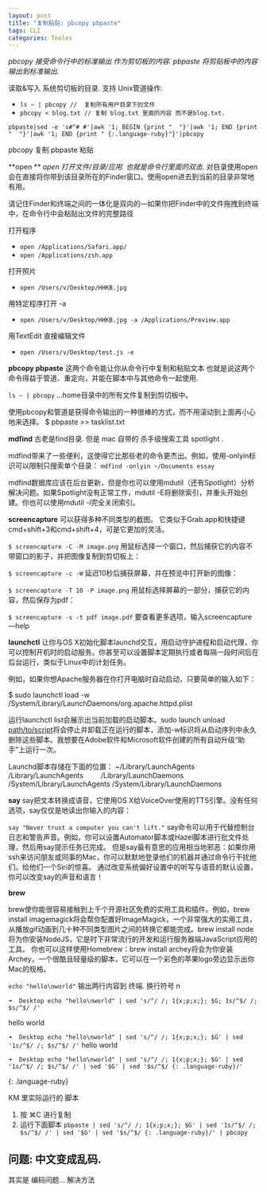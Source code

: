 ```yaml
---
layout: post
title: "复制粘贴: pbcopy pbpaste"
tags: CLI
categories: Tooles
---
```





*pbcopy 接受命令行中的标准输出 作为剪切板的内容.*
*pbpaste 将剪贴板中的内容输出到标准输出.*



读取&写入 系统剪切板的目录. 
支持 Unix管道操作: 
- `ls ~ | pbcopy //  复制所有用户目录下的文件`
- `pbcopy < blog.txt // 复制 blog.txt 里面的内容 而不是blog.txt.`








`pbpaste|sed -e 's#^# #'|awk '1; BEGIN {print "  "}'|awk '1; END {print "  "}'|awk '1; END {print " {:.language-ruby}"}'|pbcopy`





pbcopy   复制
pbpaste  粘贴






**open ** *open 打开文件/目录/应用.  也就是命令行里面的双击.*
对目录使用open会在直接将你带到该目录所在的Finder窗口。使用open进去到当前的目录非常地有用。

请记住Finder和终端之间的一体化是双向的—如果你把Finder中的文件拖拽到终端中，在命令行中会粘贴出文件的完整路径



打开程序
- `open /Applications/Safari.app/`
- `open /Applications/zsh.app`

打开照片
- `open /Users/v/Desktop/HHKB.jpg`

用特定程序打开 -a
- `open /Users/v/Desktop/HHKB.jpg -a /Applications/Preview.app`


用TextEdit 直接编辑文件
- `open /Users/v/Desktop/test.js -e`








**pbcopy pbpaste**
这两个命令能让你从命令行中复制和粘贴文本
也就是说这两个命令得益于管道、重定向，并能在脚本中与其他命令一起使用.


`ls ~ | pbcopy`
…home目录中的所有文件复制到剪切板中。


使用pbcopy和管道是获得命令输出的一种很棒的方式，而不用滚动到上面再小心地来选择。
$ pbpaste \>\> tasklist.txt




**mdfind**
古老是find目录.
但是 mac 自带的 杀手级搜索工具 spotlight .

mdfind带来了一些便利，这使得它比那些老的命令更杰出。例如，使用-onlyin标识可以限制只搜索单个目录：
`mdfind -onlyin ~/Documents essay`

mdfind数据库应该在后台更新，但是你也可以使用mdutil（还有Spotlight）分析解决问题。如果Spotlight没有正常工作，mdutil -E将删除索引，并重头开始创建。你也可以使用mdutil -i完全关闭索引。







**screencapture**
可以获得多种不同类型的截图。
它类似于Grab.app和快捷键cmd+shift+3和cmd+shift+4，可是它更加的灵活。


`$ screencapture -C -M image.png`
用鼠标选择一个窗口，然后捕获它的内容不带窗口的影子，并把图像复制到剪切板上：

`$ screencapture -c -W`
延迟10秒后捕获屏幕，并在预览中打开新的图像：

`$ screencapture -T 10 -P image.png`
用鼠标选择屏幕的一部分，捕获它的内容，然后保存为pdf：

`$ screencapture -s -t pdf image.pdf`
要查看更多选项，输入screencapture —help








**launchctl**
让你与OS X初始化脚本launchd交互，用启动守护进程和启动代理，你可以控制开机时的启动服务。你甚至可以设置脚本定期执行或者每隔一段时间后在后台运行，类似于Linux中的计划任务。



例如，如果你想Apache服务器在你打开电脑时自动启动，只要简单的输入如下：

$ sudo launchctl load -w
/System/Library/LaunchDaemons/org.apache.httpd.plist


运行launchctl list会展示出当前加载的启动脚本。sudo launch unload [path/to/script]()将会停止并卸载正在运行的脚本，添加-w标识将从启动序列中永久删除这些脚本。我想要在Adobe软件和Microsoft软件创建的所有自动升级“助手”上运行一次。


Launchd脚本存储在下面的位置：
	~/Library/LaunchAgents  
	/Library/LaunchAgents        
	/Library/LaunchDaemons
	/System/Library/LaunchAgents
	/System/Library/LaunchDaemons






**say**
say把文本转换成语音，它使用OS X给VoiceOver使用的TTS引擎。没有任何选项，say仅仅是地读出你输入的内容：


`say "Never trust a computer you can't lift."`
say命令可以用于代替控制台日志和警告声音。例如，你可以设置Automator脚本或Hazel脚本进行批文件处理，然后用say提示任务已完成。
但是say最有意思的应用相当地邪恶：如果你用ssh来访问朋友或同事的Mac，你可以默默地登录他们的机器并通过命令行干扰他们。给他们一个Siri的惊喜。
通过改变系统偏好设置中的听写与语音的默认设置，你可以改变say的声音和语言！







**brew**

brew使你能很容易接触到上千个开源社区免费的实用工具和插件。例如，brew install imagemagick将会帮你配置好ImageMagick，一个非常强大的实用工具，从播放gif动画到几十种不同类型图片之间的转换它都能完成。brew install node将为你安装NodeJS，它是时下非常流行的开发和运行服务器端JavaScript应用的工具。
你也可以这样使用Homebrew：brew install archey将会为你安装Archey，一个很酷且轻量级的脚本，它可以在一个彩色的苹果logo旁边显示出你Mac的规格。













`echo "hello\nworld"`
输出两行内容到 终端.  换行符号 n

`➜  Desktop echo "hello\nworld" | sed 's/^/ /; 1{x;p;x;}; $G; 1s/^$/ /; $s/^$/ /'`

hello
world

`➜  Desktop echo "hello\nworld" | sed 's/^/ /; 1{x;p;x;}; $G' | sed '1s/^$/ /; $s/^$/ /'`
	hello
	world


`➜  Desktop echo "hello\nworld" | sed 's/^/ /; 1{x;p;x;}; $G' | sed '1s/^$/ /; $s/^$/ /' | sed '$G' | sed '$s/^$/ {: .language-ruby}/'`

{: .language-ruby}




KM 里实际运行的 脚本
1. 按 ⌘C 进行复制
2. 运行下面脚本
`pbpaste | sed 's/^/ /; 1{x;p;x;}; $G' | sed '1s/^$/ /; $s/^$/ /' | sed '$G' | sed '$s/^$/ {: .language-ruby}/' | pbcopy`




## 问题: 中文变成乱码.
其实是 编码问题...
解决方法
















